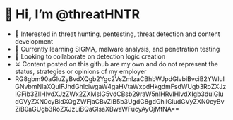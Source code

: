 # 👋 Hi, I’m @threatHNTR
- 👀 Interested in threat hunting, pentesting, threat detection and content development
- 🌱 Currently learning SIGMA, malware analysis, and penetration testing
- 💞️ Looking to collaborate on detection logic creation
- ⚔ Content posted on this github are my own and do not represent the status, strategies or opinions of my employer
- RG8gbm90aGluZyBvdXQgb2Ygc2VsZmlzaCBhbWJpdGlvbiBvciB2YWluIGNvbmNlaXQuIFJhdGhlciwgaW4gaHVtaWxpdHkgdmFsdWUgb3RoZXJzIGFib3ZlIHlvdXJzZWx2ZXMsIG5vdCBsb29raW5nIHRvIHlvdXIgb3duIGludGVyZXN0cyBidXQgZWFjaCBvZiB5b3UgdG8gdGhlIGludGVyZXN0cyBvZiB0aGUgb3RoZXJzLiBQaGlsaXBwaWFucyAyOjMtNA==
<!---
threatHNTR/threatHNTR is a ✨ special ✨ repository because its `README.md` (this file) appears on your GitHub profile.
You can click the Preview link to take a look at your changes.
--->
